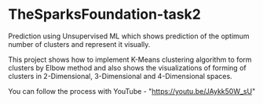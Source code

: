 # TheSparksFoundation-task2
Prediction using Unsupervised ML which shows prediction of the optimum number of clusters and represent it visually.

This project shows how to implement K-Means clustering algorithm to form clusters by Elbow method and also shows the visualizations of forming of clusters in 2-Dimensional, 3-Dimensional and 4-Dimensional spaces.

You can follow the process with YouTube - "https://youtu.be/JAykk50W_sU"

